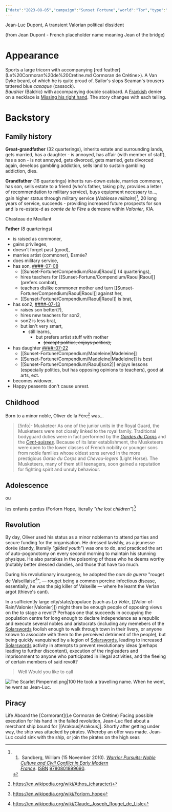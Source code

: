 ```yaml
---
{"date":"2023-08-05","campaign":"Sunset Fortune","world":"Tor","type":"character","location":"Zenanthi","player":"(Michael)","description":"French","race":"Human","gender":"M","class":"Rogue","occupation":"Sailor","faction":null,"met":null,"rel":"Company","status":"Alive","active":"Active","tags":["character","sf"],"icon":"FasCircleUser","aliases":"Jean","dg-publish":true,"permalink":"/sunset-fortune/compendium/jean-luc/","dgPassFrontmatter":true,"created":"2024-01-26T22:19:08.531+10:30","updated":"2025-03-14T22:52:59.332+10:30"}
---
```


Jean-Luc Dupont, A transient Valorian political dissident 

(from Jean Dupont - French placeholder name meaning Jean of the bridge)
# Appearance
Sports a large tricorn with accompanying [red feather](Le%20Cormoran%20de%20Cretine.md Cormoran de Crétine>).
A Van Dyke beard, of which he is quite proud of.
Sailor's slops
Seaman's trousers
tattered blue _casaque_ (cassock).  
_Baudrier_ (Baldric) with accompanying double scabbard.
A [Frankish](Valonier.md) denier on a necklace 
is [Missing his right hand](3.10.07_20230722%20Commotion%20at%20Candlekeep.md#Log).  The story changes with each telling.

# Backstory
## Family history 
**Great-grandfather** (32 quarterings), inherits estate and surrounding lands, gets married, has a daughter - is annoyed, has affair (with member of staff), has a son - is not annoyed, gets divorced, gets married, gets divorced again, develops gambling addiction,  sells land to sustain gambling addiction, dies.

**Grandfather** (16 quarterings) inherits run-down estate, marries commoner, has son, sells estate to a friend (who's father, taking pity, provides a letter of recommendation to military service), buys equipment necessary to..., gain higher status through military service (*Noblesse militaire*)[^1], 20 long years of service, succeeds - providing increased future prospects for son and is re-estate-d as *comte de la Fère* a demesne within *Valonier*, KIA.

Chasteau de Meullant

**Father** (8 quarterings) 
- is raised as commoner, 
- gains privileges, 
- doesn't forget past (good), 
- marries artist (commoner),  Esmée?
- does military service, 
- has son, [####-07-08](https://en.wikipedia.org/wiki/List_of_name_days_in_France)
	- [[Sunset-Fortune/Compendium/Raoul\|Raoul]] (4 quarterings), 
	- hires teachers for [[Sunset-Fortune/Compendium/Raoul\|Raoul]] (prefers combat), 
	- teachers dislike commoner mother and turn [[Sunset-Fortune/Compendium/Raoul\|Raoul]] against her, 
	- [[Sunset-Fortune/Compendium/Raoul\|Raoul]] is brat, 
- has son2, [####-07-13](https://en.wikipedia.org/wiki/List_of_name_days_in_France) 
	- raises son better(?), 
	- hires new teachers for son2, 
	- son2 is less brat,
	- but isn't very smart, 
		- still learns, 
			- but prefers artist stuff with mother 
				- ~~(except politics, enjoys politics),~~ 
- has daughter [####-07-22](https://en.wikipedia.org/wiki/List_of_name_days_in_France)
	- [[Sunset-Fortune/Compendium/Madeleine\|Madeleine]]
	- [[Sunset-Fortune/Compendium/Madeleine\|Madeleine]] is best
	- [[Sunset-Fortune/Compendium/Raoul\|son2]] enjoys lessons (especially politics, but has opposing opinions to teachers), good at arts, ect.  
- becomes widower, 
- Happy peasents don't cause unrest.
## Childhood
Born to a minor noble, Oliver de la Fère[^4] was... 

> [!info]- Musketeer
> As one of the junior units in the Royal Guard, the Musketeers were not closely linked to the royal family. Traditional bodyguard duties were in fact performed by the _[Gardes du Corps](<https://en.wikipedia.org/wiki/Gardes_du_Corps_du_Roi_%28France%29>)_ and the _[Cent-suisses](https://en.wikipedia.org/wiki/Swiss_Guards "Swiss Guards")_. Because of its later establishment, the Musketeers were open to the lower classes of French nobility or younger sons from noble families whose oldest sons served in the more prestigious _Garde du Corps_ and _Chevau-legers_ (Light Horse). The Musketeers, many of them still teenagers, soon gained a reputation for fighting spirit and unruly behaviour. 
## Adolescence
ou

les enfants perdus (Forlorn Hope, literally *"the lost children"*)[^5]
## Revolution
By day, Oliver used his status as a minor nobleman to attend parties and secure funding for the organisation.  He dressed lavishly, as a jeunesse dorée (dandy, literally *"gilded youth"*) was one to do, and practiced the art of auto-pogonotomy on every second morning to maintain his stunning physique.  He also partakes in the poisoning of those who he deems worthy (notably better dressed dandies, and those that have too much.

During his revolutionary insurgency, he adopted the *nom de guerre* "rouget de Valseillaise[^3]", — rouget being a common porcine infectious disease, essentially, he was the pig killer of Valseille —  where he learnt the Verlan argot (thieve's cant).

In a sufficiently large city/state/populace (such as _La Valér_, [[Valor-of-Rain/Valonier\|Valonier]]) might there be enough people of opposing views on the  to stage a revolt? Perhaps one that succeeds in occupying the population centre for long enough to declare independence as a republic and execute several nobles and aristocrats (including any memebers of the [Solarswords](SolarSwords.md) foolish enough to walk through town in their livery, or anyone known to associate with them to the perceived detriment of the people), but being quickly vanquished by a legion of [Solarswords](SolarSwords.md), leading to increased [Solarswords](SolarSwords.md) activity in attempts to prevent revolutionary ideas (perhaps leading to further discontent), execution of the ringleaders and imprisonment to anyone who participated in illegal activities, and the fleeing of certain members of said revolt?
>  Well
>  Would you like to call


![The Scarlet Pimpernel.png|100](/img/user/Sunset-Fortune/Assets/The%20Scarlet%20Pimpernel.png)
He took a travelling name.  When he went, he went as Jean-Luc.
## Piracy
Life Aboard the [Cormorant](Le Cormoran de Crétine)
Facing possible execution for his hand in the failed revolution, Jean-Luc fled about a merchant ship bound for [[Arakous\|Arakous]].  Shortly after getting under way, the ship was attacked by pirates.  Whereby an offer was made.  Jean-Luc could sink with the ship, or join the pirates on the high seas





[^1]: 1.  Sandberg, William (15 November 2010). [_Warrior Pursuits: Noble Culture and Civil Conflict in Early Modern France_](https://books.google.com/books?id=b8KGdID7jmAC&dq=the+sword+of+nobility&pg=PA6). [ISBN](https://en.wikipedia.org/wiki/ISBN_(identifier) "ISBN (identifier)") [9780801899690](https://en.wikipedia.org/wiki/Special:BookSources/9780801899690 "Special:BookSources/9780801899690").
[^2]: Chartrand, Rene (23 July 2013). _French Musketeer 1622–1775_. Bloomsbury USA. pp. 22–23. [ISBN](https://en.wikipedia.org/wiki/ISBN_(identifier) "ISBN (identifier)") [978-1-78096-861-2](https://en.wikipedia.org/wiki/Special:BookSources/978-1-78096-861-2 "Special:BookSources/978-1-78096-861-2").
[^3]: https://en.wikipedia.org/wiki/Claude_Joseph_Rouget_de_Lisle
[^4]: https://en.wikipedia.org/wiki/Athos_(character)
[^5]: https://en.wikipedia.org/wiki/Forlorn_hope